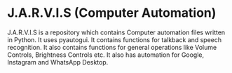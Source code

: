# J.A.R.V.I.S (Computer Automation)
J.A.R.V.I.S is a repository which contains Computer automation files written in Python. It uses pyautogui. It contains functions for talkback and speech recognition. It also contains functions for general operations like Volume Controls, Brightness Controls etc.
It also has automation for Google, Instagram and WhatsApp Desktop. 
